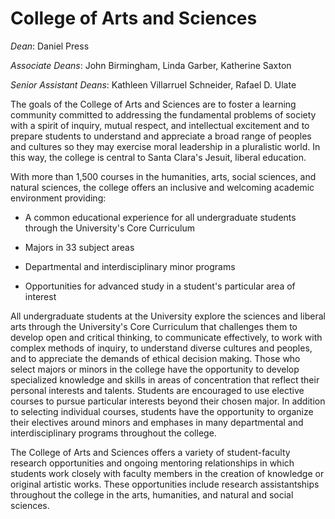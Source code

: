 College of Arts and Sciences
============================

*Dean*: Daniel Press

*Associate Deans*: John Birmingham, Linda Garber, Katherine Saxton

*Senior Assistant Deans*: Kathleen Villarruel Schneider, Rafael D. Ulate

The goals of the College of Arts and Sciences are to foster a learning community committed to addressing the fundamental problems of society with a spirit of inquiry, mutual respect, and intellectual excitement and to prepare students to understand and appreciate a broad range of peoples and cultures so they may exercise moral leadership in a pluralistic world. In this way, the college is central to Santa Clara's Jesuit, liberal education.

With more than 1,500 courses in the humanities, arts, social sciences, and natural sciences, the college offers an inclusive and welcoming academic environment providing:

-   A common educational experience for all undergraduate students through the University's Core Curriculum

-   Majors in 33 subject areas

-   Departmental and interdisciplinary minor programs

-   Opportunities for advanced study in a student's particular area of interest

All undergraduate students at the University explore the sciences and liberal arts through the University's Core Curriculum that challenges them to develop open and critical thinking, to communicate effectively, to work with complex methods of inquiry, to understand diverse cultures and peoples, and to appreciate the demands of ethical decision making. Those who select majors or minors in the college have the opportunity to develop specialized knowledge and skills in areas of concentration that reflect their personal interests and talents. Students are encouraged to use elective courses to pursue particular interests beyond their chosen major. In addition to selecting individual courses, students have the opportunity to organize their electives around minors and emphases in many departmental and interdisciplinary programs throughout the college.

The College of Arts and Sciences offers a variety of student-faculty research opportunities and ongoing mentoring relationships in which students work closely with faculty members in the creation of knowledge or original artistic works. These opportunities include research assistantships throughout the college in the arts, humanities, and natural and social sciences.
